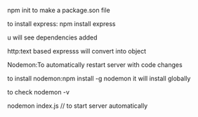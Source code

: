 npm init to make a package.son file 

to install express: npm install express

u will see dependencies added 

http:text based   expresss will convert into object

Nodemon:To automatically restart server with code changes

to install nodemon:npm install -g nodemon  it will install globally

to check nodemon -v

nodemon index.js   // to start server automatically

